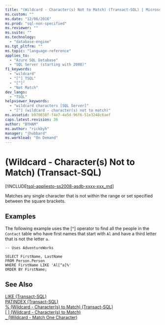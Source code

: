 ```yaml
---
title: "(Wildcard - Character(s) Not to Match) (Transact-SQL) | Microsoft Docs"
ms.custom: ""
ms.date: "12/06/2016"
ms.prod: "sql-non-specified"
ms.reviewer: ""
ms.suite: ""
ms.technology: 
  - "database-engine"
ms.tgt_pltfrm: ""
ms.topic: "language-reference"
applies_to: 
  - "Azure SQL Database"
  - "SQL Server (starting with 2008)"
f1_keywords: 
  - "wildcard"
  - "[^]_TSQL"
  - "[^]"
  - "Not Match"
dev_langs: 
  - "TSQL"
helpviewer_keywords: 
  - "wildcard characters [SQL Server]"
  - "[^] (wildcard - character(s) not to match)"
ms.assetid: b970038f-f4e7-4a5d-96f6-51e3248c6aef
caps.latest.revision: 36
author: "BYHAM"
ms.author: "rickbyh"
manager: "jhubbard"
ms.workload: "On Demand"
---
```

# (Wildcard - Character(s) Not to Match) (Transact-SQL)
[!INCLUDE[tsql-appliesto-ss2008-asdb-xxxx-xxx_md](../../includes/tsql-appliesto-ss2008-asdb-xxxx-xxx-md.md)]

  Matches any single character that is not within the range or set specified between the square brackets.  
  
## Examples  
 The following example uses the [^] operator to find all the people in the `Contact` table who have first names that start with `Al` and have a third letter that is not the letter `a`.  
  
```  
-- Uses AdventureWorks  
  
SELECT FirstName, LastName  
FROM Person.Person  
WHERE FirstName LIKE 'Al[^a]%'  
ORDER BY FirstName;  
```  
  
## See Also  
 [LIKE &#40;Transact-SQL&#41;](../../t-sql/language-elements/like-transact-sql.md)   
 [PATINDEX &#40;Transact-SQL&#41;](../../t-sql/functions/patindex-transact-sql.md)   
 [% &#40;Wildcard - Character&#40;s&#41; to Match&#41; &#40;Transact-SQL&#41;](../../t-sql/language-elements/percent-character-wildcard-character-s-to-match-transact-sql.md)   
  [&#91; &#93; (Wildcard - Character(s) to Match)](../../t-sql/language-elements/wildcard-character-s-to-match-transact-sql.md)   
 [_ (Wildcard - Match One Character)](../../t-sql/language-elements/wildcard-match-one-character-transact-sql.md)  
  
  
